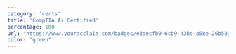 ```yaml
---
category: 'certs'
title: 'CompTIA A+ Certified'
percentage: 100
url: "https://www.youracclaim.com/badges/e3decfb0-6cb9-43be-a58e-26b583be6420"
color: "green"
---
```

